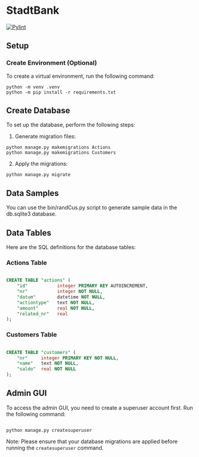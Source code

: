 # StadtBank

[![Pylint](https://github.com/Kafalar-Karisik/StadtBank/actions/workflows/pylint.yml/badge.svg)](https://github.com/Kafalar-Karisik/StadtBank/actions/workflows/pylint.yml)

## Setup

### Create Environment (Optional)

To create a virtual environment, run the following command:

```shell
python -m venv .venv
python -m pip install -r requirements.txt
```

## Create Database

To set up the database, perform the following steps:

1. Generate migration files:

```shell
python manage.py makemigrations Actions
python manage.py makemigrations Customers
```

2. Apply the migrations:

```shell
python manage.py migrate
```

## Data Samples

You can use the bin/randCus.py script to generate sample data in the db.sqlite3 database.

## Data Tables

Here are the SQL definitions for the database tables:

### Actions Table

```sql

CREATE TABLE "actions" (
    "id"           integer PRIMARY KEY AUTOINCREMENT,
    "nr"           integer NOT NULL,
    "datum"        datetime NOT NULL,
    "actiontype"   text NOT NULL,
    "amount"       real NOT NULL,
    "related_nr"   real
);
```

### Customers Table

```sql

CREATE TABLE "customers" (
    "nr"     integer PRIMARY KEY NOT NULL,
    "name"   text NOT NULL,
    "saldo"  real NOT NULL
);
```

## Admin GUI

To access the admin GUI, you need to create a superuser account first. Run the following command:

```shell

python manage.py createsuperuser
```

Note: Please ensure that your database migrations are applied before running the `createsuperuser` command.
